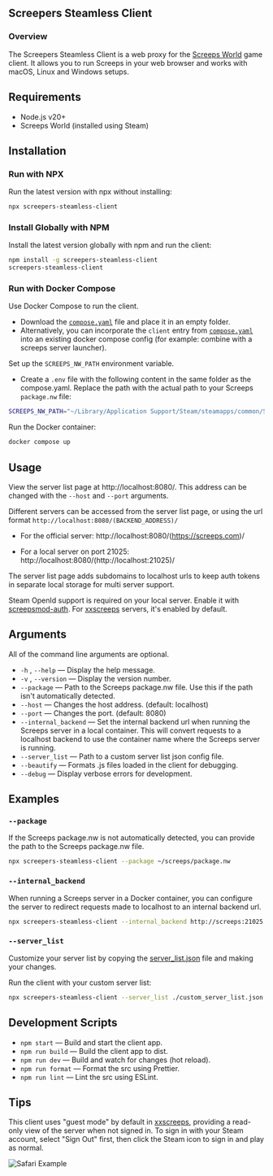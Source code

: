 ## Screepers Steamless Client

### Overview

The Screepers Steamless Client is a web proxy for the [Screeps World](https://store.steampowered.com/app/464350/Screeps/) game client. It allows you to run Screeps in your web browser and works with macOS, Linux and Windows setups.

## Requirements

- Node.js v20+
- Screeps World (installed using Steam)

## Installation

### Run with NPX

Run the latest version with npx without installing:

```sh
npx screepers-steamless-client
```

### Install Globally with NPM

Install the latest version globally with npm and run the client:

```sh
npm install -g screepers-steamless-client
screepers-steamless-client
```

### Run with Docker Compose

Use Docker Compose to run the client.
- Download the [`compose.yaml`](compose.yaml) file and place it in an empty folder.
- Alternatively, you can incorporate the `client` entry from [`compose.yaml`](compose.yaml) into an existing docker compose config (for example: combine with a screeps server launcher).

Set up the `SCREEPS_NW_PATH` environment variable.
- Create a `.env` file with the following content in the same folder as the compose.yaml. Replace the path with the actual path to your Screeps `package.nw` file:

```bash
SCREEPS_NW_PATH="~/Library/Application Support/Steam/steamapps/common/Screeps/package.nw"
```

Run the Docker container:

```bash
docker compose up
```

## Usage

View the server list page at http://localhost:8080/. This address can be changed with the `--host` and `--port` arguments.

Different servers can be accessed from the server list page, or using the url format `http://localhost:8080/(BACKEND_ADDRESS)/`

- For the official server: http://localhost:8080/(https://screeps.com)/

- For a local server on port 21025: http://localhost:8080/(http://localhost:21025)/

The server list page adds subdomains to localhost urls to keep auth tokens in separate local storage for multi server support.

Steam OpenId support is required on your local server. Enable it with [screepsmod-auth](https://github.com/ScreepsMods/screepsmod-auth). For [xxscreeps](https://github.com/laverdet/xxscreeps/) servers, it's enabled by default.

## Arguments

All of the command line arguments are optional.

- `-h` , `--help` &mdash; Display the help message.
- `-v` , `--version` &mdash; Display the version number.
- `--package` &mdash; Path to the Screeps package.nw file. Use this if the path isn't automatically detected.
- `--host` &mdash; Changes the host address. (default: localhost)
- `--port` &mdash; Changes the port. (default: 8080)
- `--internal_backend` &mdash; Set the internal backend url when running the Screeps server in a local container. This will convert requests to a localhost backend to use the container name where the Screeps server is running.
- `--server_list` &mdash; Path to a custom server list json config file.
- `--beautify` &mdash; Formats .js files loaded in the client for debugging.
- `--debug` &mdash; Display verbose errors for development.

## Examples

### `--package`

If the Screeps package.nw is not automatically detected, you can provide the path to the Screeps package.nw file.

```sh
npx screepers-steamless-client --package ~/screeps/package.nw
```

### `--internal_backend`

When running a Screeps server in a Docker container, you can configure the server to redirect requests made to localhost to an internal backend url.

```sh
npx screepers-steamless-client --internal_backend http://screeps:21025
```

### `--server_list`

Customize your server list by copying the [server_list.json](settings/server_list.json) file and making your changes.

Run the client with your custom server list:

```sh
npx screepers-steamless-client --server_list ./custom_server_list.json
```

## Development Scripts

- `npm start` &mdash; Build and start the client app.
- `npm run build` &mdash; Build the client app to dist.
- `npm run dev` &mdash; Build and watch for changes (hot reload).
- `npm run format` &mdash; Format the src using Prettier.
- `npm run lint` &mdash; Lint the src using ESLint.

## Tips

This client uses "guest mode" by default in [xxscreeps](https://github.com/laverdet/xxscreeps/), providing a read-only view of the server when not signed in. To sign in with your Steam account, select "Sign Out" first, then click the Steam icon to sign in and play as normal.

![Safari Example](./docs/safari.png)
